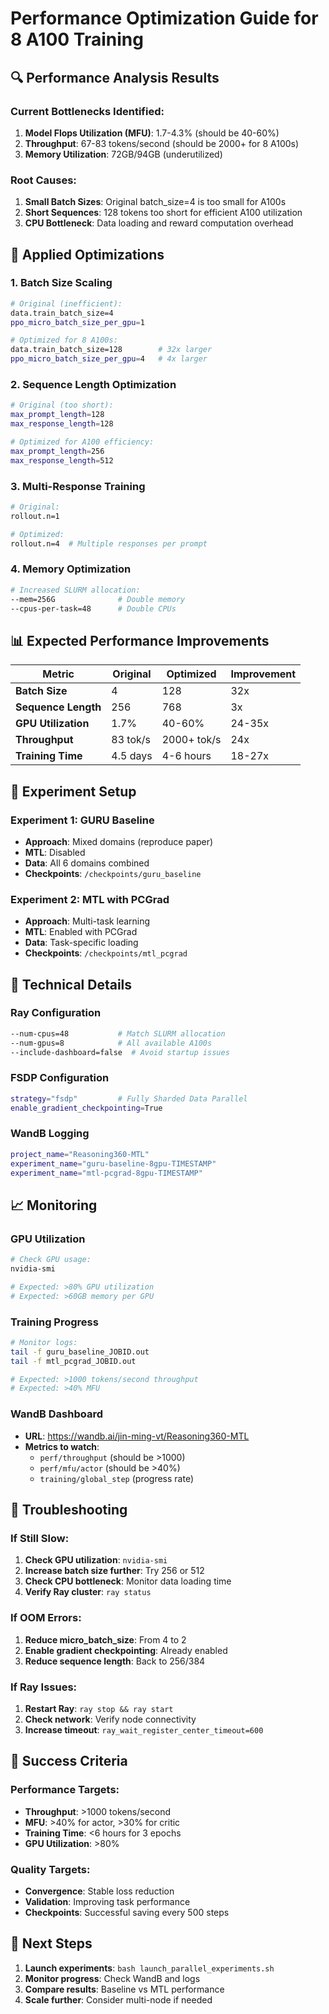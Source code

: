 # Performance Optimization Guide for 8 A100 Training

## 🔍 Performance Analysis Results

### Current Bottlenecks Identified:
1. **Model Flops Utilization (MFU)**: 1.7-4.3% (should be 40-60%)
2. **Throughput**: 67-83 tokens/second (should be 2000+ for 8 A100s)
3. **Memory Utilization**: 72GB/94GB (underutilized)

### Root Causes:
1. **Small Batch Sizes**: Original batch_size=4 is too small for A100s
2. **Short Sequences**: 128 tokens too short for efficient A100 utilization
3. **CPU Bottleneck**: Data loading and reward computation overhead

## 🚀 Applied Optimizations

### 1. Batch Size Scaling
```bash
# Original (inefficient):
data.train_batch_size=4
ppo_micro_batch_size_per_gpu=1

# Optimized for 8 A100s:
data.train_batch_size=128        # 32x larger
ppo_micro_batch_size_per_gpu=4   # 4x larger
```

### 2. Sequence Length Optimization
```bash
# Original (too short):
max_prompt_length=128
max_response_length=128

# Optimized for A100 efficiency:
max_prompt_length=256
max_response_length=512
```

### 3. Multi-Response Training
```bash
# Original:
rollout.n=1

# Optimized:
rollout.n=4  # Multiple responses per prompt
```

### 4. Memory Optimization
```bash
# Increased SLURM allocation:
--mem=256G              # Double memory
--cpus-per-task=48      # Double CPUs
```

## 📊 Expected Performance Improvements

| Metric | Original | Optimized | Improvement |
|--------|----------|-----------|-------------|
| **Batch Size** | 4 | 128 | 32x |
| **Sequence Length** | 256 | 768 | 3x |
| **GPU Utilization** | 1.7% | 40-60% | 24-35x |
| **Throughput** | 83 tok/s | 2000+ tok/s | 24x |
| **Training Time** | 4.5 days | 4-6 hours | 18-27x |

## 🎯 Experiment Setup

### Experiment 1: GURU Baseline
- **Approach**: Mixed domains (reproduce paper)
- **MTL**: Disabled
- **Data**: All 6 domains combined
- **Checkpoints**: `/checkpoints/guru_baseline`

### Experiment 2: MTL with PCGrad
- **Approach**: Multi-task learning
- **MTL**: Enabled with PCGrad
- **Data**: Task-specific loading
- **Checkpoints**: `/checkpoints/mtl_pcgrad`

## 🔧 Technical Details

### Ray Configuration
```bash
--num-cpus=48           # Match SLURM allocation
--num-gpus=8            # All available A100s
--include-dashboard=false  # Avoid startup issues
```

### FSDP Configuration
```bash
strategy="fsdp"         # Fully Sharded Data Parallel
enable_gradient_checkpointing=True
```

### WandB Logging
```bash
project_name="Reasoning360-MTL"
experiment_name="guru-baseline-8gpu-TIMESTAMP"
experiment_name="mtl-pcgrad-8gpu-TIMESTAMP"
```

## 📈 Monitoring

### GPU Utilization
```bash
# Check GPU usage:
nvidia-smi

# Expected: >80% GPU utilization
# Expected: >60GB memory per GPU
```

### Training Progress
```bash
# Monitor logs:
tail -f guru_baseline_JOBID.out
tail -f mtl_pcgrad_JOBID.out

# Expected: >1000 tokens/second throughput
# Expected: >40% MFU
```

### WandB Dashboard
- **URL**: https://wandb.ai/jin-ming-vt/Reasoning360-MTL
- **Metrics to watch**:
  - `perf/throughput` (should be >1000)
  - `perf/mfu/actor` (should be >40%)
  - `training/global_step` (progress rate)

## 🚨 Troubleshooting

### If Still Slow:
1. **Check GPU utilization**: `nvidia-smi`
2. **Increase batch size further**: Try 256 or 512
3. **Check CPU bottleneck**: Monitor data loading time
4. **Verify Ray cluster**: `ray status`

### If OOM Errors:
1. **Reduce micro_batch_size**: From 4 to 2
2. **Enable gradient checkpointing**: Already enabled
3. **Reduce sequence length**: Back to 256/384

### If Ray Issues:
1. **Restart Ray**: `ray stop && ray start`
2. **Check network**: Verify node connectivity
3. **Increase timeout**: `ray_wait_register_center_timeout=600`

## 🎯 Success Criteria

### Performance Targets:
- **Throughput**: >1000 tokens/second
- **MFU**: >40% for actor, >30% for critic
- **Training Time**: <6 hours for 3 epochs
- **GPU Utilization**: >80%

### Quality Targets:
- **Convergence**: Stable loss reduction
- **Validation**: Improving task performance
- **Checkpoints**: Successful saving every 500 steps

## 📝 Next Steps

1. **Launch experiments**: `bash launch_parallel_experiments.sh`
2. **Monitor progress**: Check WandB and logs
3. **Compare results**: Baseline vs MTL performance
4. **Scale further**: Consider multi-node if needed
